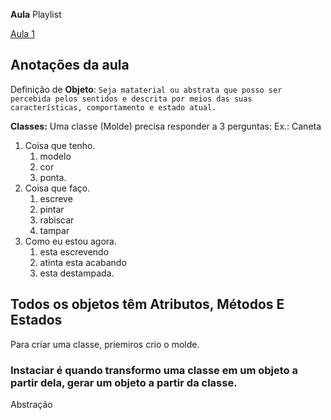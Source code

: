 **Aula**
Playlist 

[Aula 1](https://www.youtube.com/watch?v=aR7CKNFECx0&list=PLHz_AreHm4dkqe2aR0tQK74m8SFe-aGsY&index=3)


## Anotações da aula

Definição de **Objeto**:
`Seja mataterial ou abstrata que posso ser percebida pelos sentidos e descrita por meios das suas características, comportamento e estado atual.`

**Classes:**
Uma classe (Molde) precisa responder a 3 perguntas:
Ex.: Caneta
1. Coisa que tenho.
    1. modelo
    2. cor
    3. ponta. 
2. Coisa que faço.
    1. escreve
    2. pintar 
    3. rabiscar
    4. tampar    
3. Como eu estou agora.
    1. esta escrevendo
    2. atinta esta acabando
    3. esta destampada.


## Todos os objetos têm **Atributos**, **Métodos** E **Estados**     

Para criar uma classe, priemiros crio o molde.
### Instaciar é quando transformo uma classe em um objeto a partir dela, gerar um objeto a partir da classe.

Abstração 